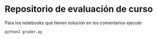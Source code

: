 # Repositorio de evaluación de curso

Para los notebooks que tienen solución en los comentarios ejecute

```python
python3 grader.py
```
